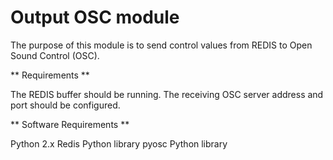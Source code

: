 Output OSC module
=================

The purpose of this module is to send control values from REDIS to Open Sound Control (OSC).

** Requirements **

The REDIS buffer should be running.
The receiving OSC server address and port should be configured.

** Software Requirements **

Python 2.x
Redis Python library
pyosc Python library
